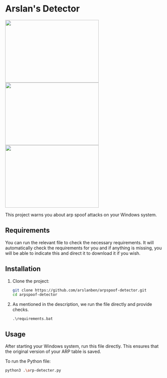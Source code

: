 # Arslan's Detector

<img src="https://i.imgur.com/bFk5qjc.jpg" width="300" height="200">  <img src="https://i.imgur.com/Oq62icW.jpg" width="300" height="200">  <img src="https://i.imgur.com/T8QEuWd.jpg" width="300" height="200">

This project warns you about arp spoof attacks on your Windows system.

## Requirements

You can run the relevant file to check the necessary requirements. It will automatically check the requirements for you and if anything is missing, you will be able to indicate this and direct it to download it if you wish.

## Installation

1. Clone the project:

    ```sh
    git clone https://github.com/arslanben/arpspoof-detector.git
    cd arpspoof-detector
    ```

2. As mentioned in the description, we run the file directly and provide checks.
   
    ```console
    .\requirements.bat
    ```

## Usage

After starting your Windows system, run this file directly.  This ensures that the original version of your ARP table is saved.

To run the Python file:

```sh
python3 .\arp-detecter.py
```
